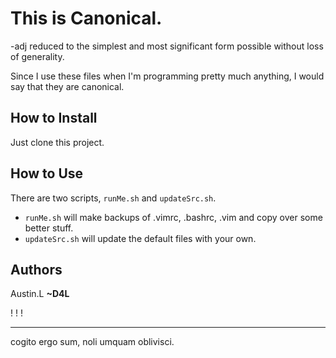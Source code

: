 This is Canonical.
==================

-adj reduced to the simplest and most significant form possible without loss of generality.

Since I use these files when I'm programming pretty much anything, I would say that they are canonical.

How to Install
--------------

Just clone this project.

How to Use
----------

There are two scripts, `runMe.sh` and `updateSrc.sh`.

* `runMe.sh` will make backups of .vimrc, .bashrc, .vim and copy over some better stuff.
* `updateSrc.sh` will update the default files with your own.

Authors
-------

Austin.L **~D4L**

!
!
!

---
cogito ergo sum, noli umquam oblivisci.
